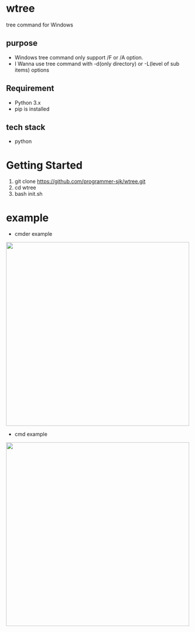 # wtree
tree command for Windows

## purpose
* Windows tree command only support /F or /A option.
* I Wanna use tree command with -d(only directory) or -L(level of sub items) options 

## Requirement
* Python 3.x
* pip is installed

## tech stack
* python

# Getting Started
1. git clone https://github.com/programmer-sjk/wtree.git
2. cd wtree
3. bash init.sh

# example
* cmder example 
<img width="500px" src="https://user-images.githubusercontent.com/52809501/83120742-64bcdd80-a10c-11ea-9cbb-7ea3376516e8.PNG">

* cmd example
<img width="500px" src="https://user-images.githubusercontent.com/52809501/83120748-68506480-a10c-11ea-95db-a176647abb81.PNG">

